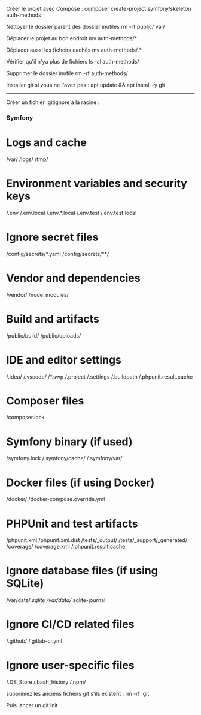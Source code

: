 





Créer le projet avec Compose : 
composer create-project symfony/skeleton auth-methods


Nettoyer le dossier parent des dossier inutiles
rm -rf public/ var/

Déplacer le projet au bon endroit
mv auth-methods/* .

Déplacer aussi les ficheirs cachés
mv auth-methods/.* .

Vérifier qu'il n'ya plus de fichiers 
ls -al auth-methods/

Supprimer le dossier inutile
rm -rf auth-methods/



Installer git si vous ne l'avez pas : 
apt update && apt install -y git

------------------------------------------

Créer un fichier .gitignore à la racine : 

### Symfony ###
# Logs and cache
/var/
/logs/
/tmp/

# Environment variables and security keys
/.env
/.env.local
/.env.*.local
/.env.test
/.env.test.local

# Ignore secret files
/config/secrets/*.yaml
/config/secrets/**/

# Vendor and dependencies
/vendor/
/node_modules/

# Build and artifacts
/public/build/
/public/uploads/

# IDE and editor settings
/.idea/
/.vscode/
/*.swp
/.project
/.settings
/.buildpath
/.phpunit.result.cache

# Composer files
/composer.lock

# Symfony binary (if used)
/symfony.lock
/.symfony/cache/
/.symfony/var/

# Docker files (if using Docker)
/docker/
/docker-compose.override.yml

# PHPUnit and test artifacts
/phpunit.xml
/phpunit.xml.dist
/tests/_output/
/tests/_support/_generated/
/coverage/
/coverage.xml
/.phpunit.result.cache

# Ignore database files (if using SQLite)
/var/data/*.sqlite
/var/data/*.sqlite-journal

# Ignore CI/CD related files
/.github/
/.gitlab-ci.yml

# Ignore user-specific files
/.DS_Store
/.bash_history
/.npm/


supprimez les anciens ficheirs git s'ils existent :
rm -rf .git

Puis lancer un git init






